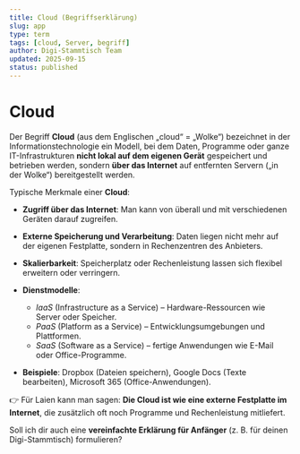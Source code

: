 ```yaml
---
title: Cloud (Begriffserklärung)
slug: app
type: term
tags: [cloud, Server, begriff]
author: Digi-Stammtisch Team
updated: 2025-09-15
status: published
---
```


# Cloud

Der Begriff **Cloud** (aus dem Englischen „cloud“ = „Wolke“) bezeichnet in der Informationstechnologie ein Modell, bei dem Daten, Programme oder ganze IT-Infrastrukturen **nicht lokal auf dem eigenen Gerät** gespeichert und betrieben werden, sondern **über das Internet** auf entfernten Servern („in der Wolke“) bereitgestellt werden.

Typische Merkmale einer **Cloud**:

* **Zugriff über das Internet**: Man kann von überall und mit verschiedenen Geräten darauf zugreifen.
* **Externe Speicherung und Verarbeitung**: Daten liegen nicht mehr auf der eigenen Festplatte, sondern in Rechenzentren des Anbieters.
* **Skalierbarkeit**: Speicherplatz oder Rechenleistung lassen sich flexibel erweitern oder verringern.
* **Dienstmodelle**:

  * *IaaS* (Infrastructure as a Service) – Hardware-Ressourcen wie Server oder Speicher.
  * *PaaS* (Platform as a Service) – Entwicklungsumgebungen und Plattformen.
  * *SaaS* (Software as a Service) – fertige Anwendungen wie E-Mail oder Office-Programme.
* **Beispiele**: Dropbox (Dateien speichern), Google Docs (Texte bearbeiten), Microsoft 365 (Office-Anwendungen).

👉 Für Laien kann man sagen: **Die Cloud ist wie eine externe Festplatte im Internet**, die zusätzlich oft noch Programme und Rechenleistung mitliefert.

Soll ich dir auch eine **vereinfachte Erklärung für Anfänger** (z. B. für deinen Digi-Stammtisch) formulieren?
